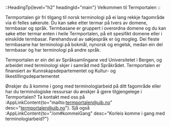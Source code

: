 ::HeadingTp{level="h2" headingId="main"}
Velkommen til Termportalen
::

Termportalen gir fri tilgang til norsk terminologi på ei lang rekkje
fagområde via éi felles søkerute. Du kan søke etter termar på tvers av
domene, termbasar og språk. Termbasane er gruppert i overordna domene
og du kan søke etter termar enten i heile Termportalen, på eit
spesifikt domene eller i einskilde termbasar. Førehandsval av
søkjespråk er òg mogleg. Dei fleste termbasane har terminologi på
bokmål, nynorsk og engelsk, medan ein del termbasar òg har terminologi
på andre språk.

Termportalen er ein del av Språksamlingane ved Universitetet i Bergen,
og arbeidet med terminologi skjer i samråd med Språkrådet.
Termportalen er finansiert av Kunnskapsdepartementet og
Kultur- og likestillingsdepartementet

Ønskjer du å komme i gong med terminologiarbeid på ditt fagområde
eller har du terminologiske ressursar du ønskjer å gjere tilgjengelege
i Termportalen? Ta kontakt med oss på :AppLinkContent{to="mailto:termportalen@uib.no"
desc="termportalen@uib.no"}. Sjå også :AppLinkContent{to="/om#kommeiGang"
desc="Korleis komme i gang med terminologiarbeid?"} 
